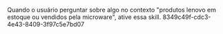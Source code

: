 Quando o usuário perguntar sobre algo no contexto "produtos lenovo em estoque ou vendidos pela microware", ative essa skill.
8349c49f-cdc3-4e43-8409-3f97c5e7bd07
